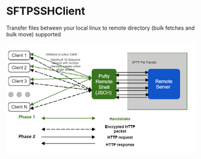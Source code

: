 # SFTPSSHClient
Transfer files between your local linux to remote directory (bulk fetches and bulk move) supported

<img src="https://github.com/krithivasanchandran/SFTPSSHClient/blob/master/sftp.PNG" />
